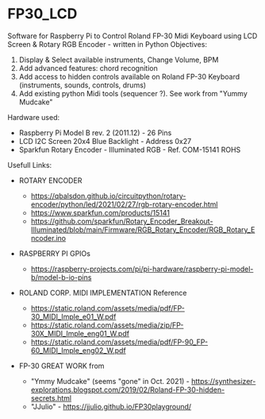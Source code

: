 # FP30_LCD
Software for Raspberry Pi to Control Roland FP-30 Midi Keyboard using LCD Screen & Rotary RGB Encoder - written in Python
Objectives: 
1) Display & Select available instruments, Change Volume, BPM
2) Add advanced features: chord recognition
3) Add access to hidden controls available on Roland FP-30 Keyboard (instruments, sounds, controls, drums)
4) Add existing python Midi tools (sequencer ?). See work from "Yummy Mudcake"
            

Hardware used:
- Raspberry Pi Model B rev. 2 (2011.12) - 26 Pins
- LCD I2C Screen 20x4 Blue Backlight - Address 0x27
- Sparkfun Rotary Encoder - Illuminated RGB - Ref. COM-15141 ROHS 


Usefull Links:
- ROTARY ENCODER
  - https://qbalsdon.github.io/circuitpython/rotary-encoder/python/led/2021/02/27/rgb-rotary-encoder.html
  - https://www.sparkfun.com/products/15141
  - https://github.com/sparkfun/Rotary_Encoder_Breakout-Illuminated/blob/main/Firmware/RGB_Rotary_Encoder/RGB_Rotary_Encoder.ino
  
- RASPBERRY PI GPIOs
  - https://raspberry-projects.com/pi/pi-hardware/raspberry-pi-model-b/model-b-io-pins
  
- ROLAND CORP. MIDI IMPLEMENTATION Reference
  - https://static.roland.com/assets/media/pdf/FP-30_MIDI_Imple_e01_W.pdf
  - https://static.roland.com/assets/media/zip/FP-30X_MIDI_Imple_eng01_W.pdf
  - https://static.roland.com/assets/media/pdf/FP-90_FP-60_MIDI_Imple_eng02_W.pdf
  
- FP-30 GREAT WORK from 
  - "Ymmy Mudcake" (seems "gone" in Oct. 2021) - https://synthesizer-explorations.blogspot.com/2019/02/Roland-FP-30-hidden-secrets.html
  - "JJulio" - https://jjulio.github.io/FP30playground/
  
